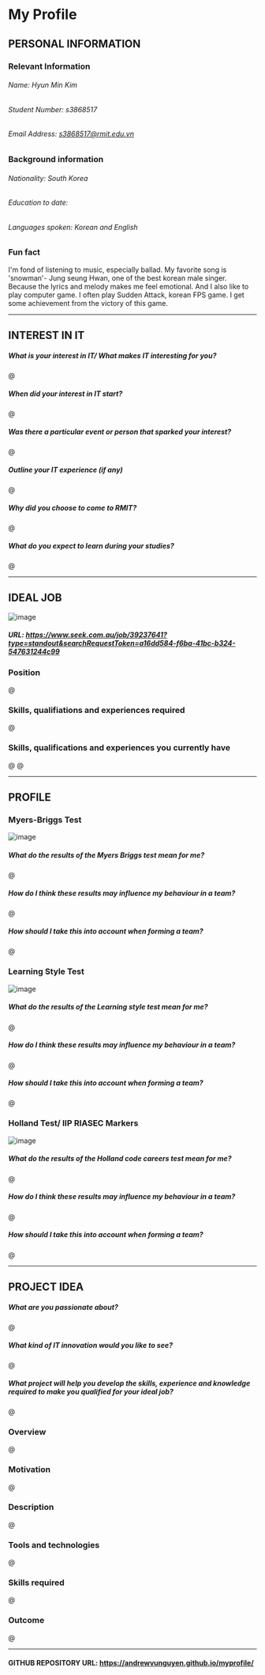 # My Profile 

## PERSONAL INFORMATION

### Relevant Information
###### Name: Hyun Min Kim
###### Student Number: s3868517
###### Email Address: s3868517@rmit.edu.vn

### Background information
###### Nationality: South Korea
###### Education to date: 
###### Languages spoken: Korean and English



### Fun fact
I'm fond of listening to music, especially ballad. My favorite song is 'snowman'- Jung seung Hwan, one of the best korean male singer.
Because the lyrics and melody makes me feel emotional. And I also like to play computer game. I often play Sudden Attack, korean FPS game. I get some achievement from the victory of this game.
________________________________________________________________________________________________________________________________________

## INTEREST IN IT

##### What is your interest in IT/ What makes IT interesting for you?
@

##### When did your interest in IT start?
@

##### Was there a particular event or person that sparked your interest?
@

##### Outline your IT experience (if any)
@

##### Why did you choose to come to RMIT?
@

##### What do you expect to learn during your studies?
@

________________________________________________________________________________________________________________________________________

## IDEAL JOB
![image](https://user-images.githubusercontent.com/51509063/59553312-8d6cc580-8fd6-11e9-8726-505283b35c20.png)
##### URL: https://www.seek.com.au/job/39237641?type=standout&searchRequestToken=a16dd584-f6ba-41bc-b324-547631244c99

### Position
@  

### Skills, qualifiations and experiences required 
@

### Skills, qualifications and experiences you currently have 
@
@

________________________________________________________________________________________________________________________________________

## PROFILE
### Myers-Briggs Test 
![image](https://user-images.githubusercontent.com/51509063/59564270-0d069d00-9088-11e9-92ab-8f0c7774fc68.png)

##### What do the results of the Myers Briggs test mean for me?
@

##### How do I think these results may influence my behaviour in a team?
@ 

##### How should I take this into account when forming a team?
@

### Learning Style Test
![image](https://user-images.githubusercontent.com/51509063/59553321-b5f4bf80-8fd6-11e9-96b7-12e59a4e9f71.png)

##### What do the results of the Learning style test mean for me?
@
##### How do I think these results may influence my behaviour in a team?
@

##### How should I take this into account when forming a team?
@

### Holland Test/ IIP RIASEC Markers 
![image](https://user-images.githubusercontent.com/51509063/59564280-2f001f80-9088-11e9-84c3-73331382cc8a.png)

##### What do the results of the Holland code careers test mean for me?
@

##### How do I think these results may influence my behaviour in a team?
@
##### How should I take this into account when forming a team?
@ 

________________________________________________________________________________________________________________________________________

## PROJECT IDEA 

##### What are you passionate about?
@

##### What kind of IT innovation would you like to see?
@
##### What project will help you develop the skills, experience and knowledge required to make you qualified for your ideal job?
@
### Overview
@

### Motivation
@
### Description 
@
### Tools and technologies 
@
### Skills required 
@

### Outcome 
@

________________________________________________________________________________________________________________________________________

#### GITHUB REPOSITORY URL: https://andrewvunguyen.github.io/myprofile/

